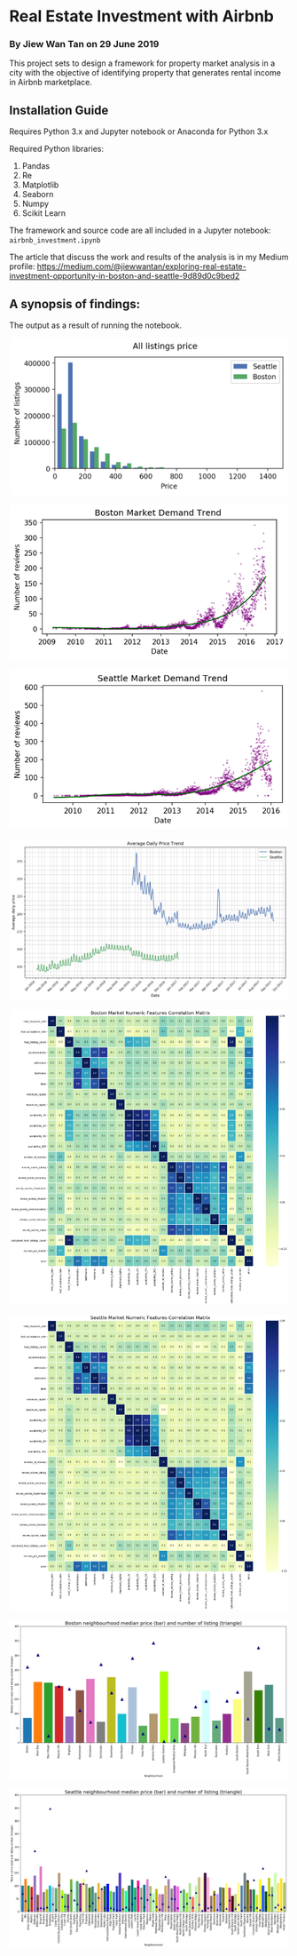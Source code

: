 # Real Estate Investment with Airbnb
### By Jiew Wan Tan on 29 June 2019

This project sets to design a framework for property market analysis in a city with the objective of identifying property that generates rental income in Airbnb marketplace. 

## Installation Guide

Requires Python 3.x and Jupyter notebook 
or 
Anaconda for Python 3.x

Required Python libraries:
1. Pandas
2. Re
3. Matplotlib
4. Seaborn
5. Numpy
6. Scikit Learn

The framework and source code are all included in a Jupyter notebook: ```airbnb_investment.ipynb```

The article that discuss the work and results of the analysis is in my Medium profile: 
https://medium.com/@jiewwantan/exploring-real-estate-investment-opportunity-in-boston-and-seattle-9d89d0c9bed2

## A synopsis of findings: 

The output as a result of running the notebook. 

[image1]: https://github.com/jiewwantan/Real_estate_Investment_with_Airbnb/blob/master/listing_distribution.png "Listing Distribution"
![Listing Distribution][image1]

[image2]: https://github.com/jiewwantan/Real_estate_Investment_with_Airbnb/blob/master/boston_demand_trend.png "boston demand trend"
![boston demand trend][image2]

[image3]: https://github.com/jiewwantan/Real_estate_Investment_with_Airbnb/blob/master/seattle_demand_trend.png "seattle demand trend"
![seattle demand trend][image3]

[image4]: https://github.com/jiewwantan/Real_estate_Investment_with_Airbnb/blob/master/avg_daily_price_trend.png "average daily price trend"
![average daily price trend][image4]

[image5]: https://github.com/jiewwantan/Real_estate_Investment_with_Airbnb/blob/master/boston_corr_matrix.png "boston corr matrix"
![boston corr matrix][image5]

[image6]: https://github.com/jiewwantan/Real_estate_Investment_with_Airbnb/blob/master/seattle_corr_matrix.png "seattle corr matrix"
![seattle corr matrix][image6]

[image7]: https://github.com/jiewwantan/Real_estate_Investment_with_Airbnb/blob/master/boston_neighbourhood_price_count.png "boston_neighbourhood_price_count"
![boston_neighbourhood_price_count][image7]

[image8]: https://github.com/jiewwantan/Real_estate_Investment_with_Airbnb/blob/master/seattle_neighbourhood_price_count.png "seattle_neighbourhood_price_count"
![seattle_neighbourhood_price_count][image8]
